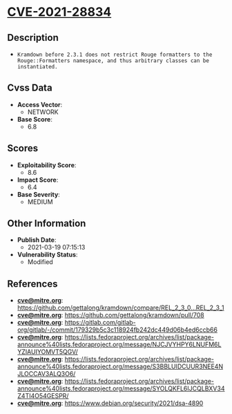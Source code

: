 
# [CVE-2021-28834](https://github.com/gettalong/kramdown/compare/REL_2_3_0...REL_2_3_1)

## Description

- `Kramdown before 2.3.1 does not restrict Rouge formatters to the Rouge::Formatters namespace, and thus arbitrary classes can be instantiated.`

## Cvss Data

- **Access Vector**:
  - NETWORK
- **Base Score**:
  - 6.8

## Scores

- **Exploitability Score**:
  - 8.6
- **Impact Score**:
  - 6.4
- **Base Severity**:
  - MEDIUM

## Other Information

- **Publish Date**:
  - 2021-03-19 07:15:13
- **Vulnerability Status**:
  - Modified

## References

- **cve@mitre.org**: https://github.com/gettalong/kramdown/compare/REL_2_3_0...REL_2_3_1
- **cve@mitre.org**: https://github.com/gettalong/kramdown/pull/708
- **cve@mitre.org**: https://gitlab.com/gitlab-org/gitlab/-/commit/179329b5c3c118924fb242dc449d06b4ed6ccb66
- **cve@mitre.org**: https://lists.fedoraproject.org/archives/list/package-announce%40lists.fedoraproject.org/message/NJCJVYHPY6LNUFM6LYZIAUIYOMVT5QGV/
- **cve@mitre.org**: https://lists.fedoraproject.org/archives/list/package-announce%40lists.fedoraproject.org/message/S3BBLUIDCUUR3NEE4NJLOCCAV3ALQ3O6/
- **cve@mitre.org**: https://lists.fedoraproject.org/archives/list/package-announce%40lists.fedoraproject.org/message/SYOLQKFL6IJCQLBXV34Z4TI4O54GESPR/
- **cve@mitre.org**: https://www.debian.org/security/2021/dsa-4890
